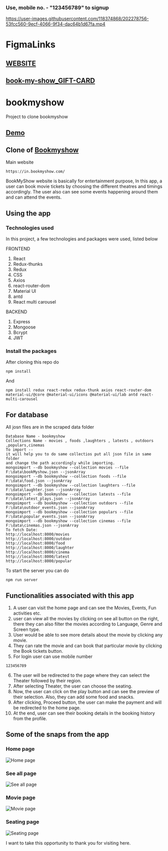 ### Use, mobile no. - "123456789" to signup

https://user-images.githubusercontent.com/118374868/202278756-53fcc560-9ecf-4066-9f34-dac64b1d67fa.mp4

# FigmaLinks




## [WEBSITE](https://www.figma.com/file/5Uxe9m0u0DDc9MC9Ev9dW5/Aman_Singh-227?node-id=0%3A1&t=YZk14oY85NotUEZ0-0)

## [book-my-show_GIFT-CARD](https://www.figma.com/file/13S5b4ZUCdkbfdA5wgFtg2/Untitled?node-id=0%3A1&t=Q5zbb5HW2I4kgv7W-0)

# bookmyshow

Project to clone bookmyshow

## [Demo](https://cutt.ly/gMQ3GQU)

## Clone of [Bookmyshow](https://in.bookmyshow.com/)

Main website

```
https://in.bookmyshow.com/
```

BookMyShow website is basically for entertainment purpose, In this app, a user can book movie tickets by choosing the different theatres and timings accordingly. The user also can see some events happening around them and can attend the events.

## Using the app

### Technologies used

In this project, a few technologies and packages were used, listed below

FRONTEND

1. React
2. Redux-thunks
3. Redux
4. CSS
5. Axios
6. react-router-dom
7. Material UI
8. antd
9. React multi carousel

BACKEND

1. Express
2. Mongoose
3. Bcrypt
4. JWT

### Install the packages

After cloning this repo do

```
npm install
```

And

```
npm install redux react-redux redux-thunk axios react-router-dom material-ui/@core @material-ui/icons @material-ui/lab antd react-multi-carousel
```

## For database

All josn files are in the scraped data folder

```
Database Name - bookmyshow
Collections Name - movies , foods ,laughters , latests , outdoors ,populars,cinemas
To import --
it will help you to do same collectios put all json file in same folder
and change the path accordingly while importing.
mongoimport --db bookmyshow --collection movies --file F:\data\bookMyshow.json --jsonArray
mongoimport --db bookmyshow --collection foods --file F:\data\food.json --jsonArray
mongoimport --db bookmyshow --collection laughters --file F:\data\laughter.json --jsonArray
mongoimport --db bookmyshow --collection latests --file F:\data\latest_plays.json --jsonArray
mongoimport --db bookmyshow --collection outdoors --file F:\data\outdoor_events.json --jsonArray
mongoimport --db bookmyshow --collection populars --file F:\data\popular_events.json --jsonArray
mongoimport --db bookmyshow --collection cinemas --file F:\data\cinemas.json --jsonArray
To fetch Date:
http://localhost:8000/movies
http://localhost:8000/outdoor
http://localhost:8000/food
http://localhost:8000/laughter
http://localhost:8000/cinema
http://localhost:8000/latest
http://localhost:8000/popular
```

To start the server you can do

```
npm run server
```

## Functionalities associated with this app

1. A user can visit the home page and can see the Movies, Events, Fun activities etc.
2. user can view all the movies by clicking on see all button on the right, there they can also filter the movies according to Language, Genre and Screen type.
3. User would be able to see more details about the movie by clicking any movie.
4. They can rate the movie and can book that particular movie by clicking the Book tickets button.
5. For login user can use mobile number

```
123456789
```

6. The user will be redirected to the page where they can select the Theater followed by their region.
7. After selecting Theater, the user can choose the seating.
8. Now, the user can click on the play button and can see the preview of their selection. Also, they can add some food and snacks.
9. After clicking, Proceed button, the user can make the payment and will be redirected to the home page.
10. At the end, user can see their booking details in the booking history from the profile.

## Some of the snaps from the app

### Home page

![Home page](https://github.com/arshadalitalwar/bookmyshow/blob/main/bookmyshow-app/public/website_images/home_page.JPG)

### See all page

![See all page](https://github.com/arshadalitalwar/bookmyshow/blob/main/bookmyshow-app/public/website_images/seel_all.JPG)

### Movie page

![Movie page](https://github.com/arshadalitalwar/bookmyshow/blob/main/bookmyshow-app/public/website_images/movie_page.JPG)

### Seating page

![Seating page](https://github.com/arshadalitalwar/bookmyshow/blob/main/bookmyshow-app/public/website_images/seeting.JPG)

I want to take this opportunity to thank you for visiting here.
